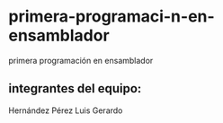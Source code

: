 # primera-programaci-n-en-ensamblador
primera programación en ensamblador 


## integrantes del equipo:

Hernández Pérez Luis Gerardo
